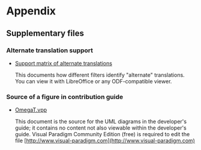 # Appendix

## Supplementary files

### Alternate translation support

 * [Support matrix of alternate translations](assets/MultipleTranslationFieldsForFilters.ods)

   This documents how different filters identify "alternate" translations. You can
   view it with LibreOffice or any ODF-compatible viewer.

### Source of a figure in contribution guide

* [OmegaT.vpp](assets/OmegaT.vpp)

   This document is the source for the UML diagrams in the developer's guide; it
   contains no content not also viewable within the developer's guide.
   Visual Paradigm Community Edition (free) is required to edit the file
   [http://www.visual-paradigm.com](http://www.visual-paradigm.com)

